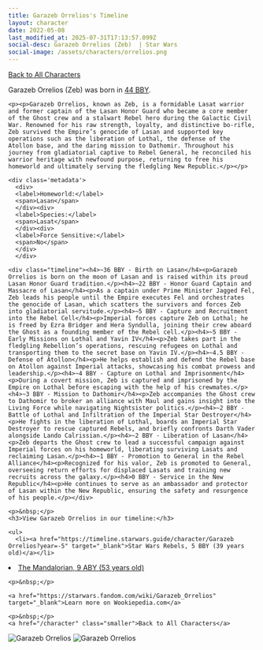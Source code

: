```yaml
---
title: Garazeb Orrelios's Timeline
layout: character
date: 2022-05-08
last_modified_at: 2025-07-31T17:13:57.099Z
social-desc: Garazeb Orrelios (Zeb)  | Star Wars
social-image: /assets/characters/orrelios.png
---
```

<a href="/character" class="smaller">Back to All Characters</a>

<div class="character-profile container">
  <div class="col-10">
    <p>
    Garazeb Orrelios (Zeb)             was born in <a href="https://timeline.starwars.guide/character/Garazeb Orrelios?year=-44" target="_blank">44 BBY</a>.
    </p>

    <p><p>Garazeb Orrelios, known as Zeb, is a formidable Lasat warrior and former captain of the Lasan Honor Guard who became a core member of the Ghost crew and a stalwart Rebel hero during the Galactic Civil War. Renowned for his raw strength, loyalty, and distinctive bo-rifle, Zeb survived the Empire’s genocide of Lasan and supported key operations such as the liberation of Lothal, the defense of the Atollon base, and the daring mission to Dathomir. Throughout his journey from gladiatorial captive to Rebel General, he reconciled his warrior heritage with newfound purpose, returning to free his homeworld and ultimately serving the fledgling New Republic.</p></p>
    
    <div class='metadata'>
      <div>
      <label>Homeworld:</label>
      <span>Lasan</span>
      </div><div>
      <label>Species:</label>
      <span>Lasat</span>
      </div><div>
      <label>Force Sensitive:</label>
      <span>No</span>
      </div>
      </div>

    <div class="timeline"><h4>~36 BBY - Birth on Lasan</h4><p>Garazeb Orrelios is born on the moon of Lasan and is raised within its proud Lasan Honor Guard tradition.</p><h4>~22 BBY - Honor Guard Captain and Massacre of Lasan</h4><p>As a captain under Prime Minister Jagged Fel, Zeb leads his people until the Empire executes Fel and orchestrates the genocide of Lasan, which scatters the survivors and forces Zeb into gladiatorial servitude.</p><h4>~5 BBY - Capture and Recruitment into the Rebel Cell</h4><p>Imperial forces capture Zeb on Lothal; he is freed by Ezra Bridger and Hera Syndulla, joining their crew aboard the Ghost as a founding member of the Rebel cell.</p><h4>~5 BBY - Early Missions on Lothal and Yavin IV</h4><p>Zeb takes part in the fledgling Rebellion’s operations, rescuing refugees on Lothal and transporting them to the secret base on Yavin IV.</p><h4>~4.5 BBY - Defense of Atollon</h4><p>He helps establish and defend the Rebel base on Atollon against Imperial attacks, showcasing his combat prowess and leadership.</p><h4>~4 BBY - Capture on Lothal and Imprisonment</h4><p>During a covert mission, Zeb is captured and imprisoned by the Empire on Lothal before escaping with the help of his crewmates.</p><h4>~3 BBY - Mission to Dathomir</h4><p>Zeb accompanies the Ghost crew to Dathomir to broker an alliance with Maul and gains insight into the Living Force while navigating Nightsister politics.</p><h4>~2 BBY - Battle of Lothal and Infiltration of the Imperial Star Destroyer</h4><p>He fights in the liberation of Lothal, boards an Imperial Star Destroyer to rescue captured Rebels, and briefly confronts Darth Vader alongside Lando Calrissian.</p><h4>~2 BBY - Liberation of Lasan</h4><p>Zeb departs the Ghost crew to lead a successful campaign against Imperial forces on his homeworld, liberating surviving Lasats and reclaiming Lasan.</p><h4>~1 BBY - Promotion to General in the Rebel Alliance</h4><p>Recognized for his valor, Zeb is promoted to General, overseeing return efforts for displaced Lasats and training new recruits across the galaxy.</p><h4>0 BBY - Service in the New Republic</h4><p>He continues to serve as an ambassador and protector of Lasan within the New Republic, ensuring the safety and resurgence of his people.</p></div>
    
    <p>&nbsp;</p>
    <h3>View Garazeb Orrelios in our timeline:</h3>

    <ul>
      <li><a href="https://timeline.starwars.guide/character/Garazeb Orrelios?year=-5" target="_blank">Star Wars Rebels, 5 BBY (39 years old)</a></li>
  <li><a href="https://timeline.starwars.guide/character/Garazeb Orrelios?year=9" target="_blank">The Mandalorian, 9 ABY (53 years old)</a></li>
    </ul>

    <p>&nbsp;</p>

    <a href="https://starwars.fandom.com/wiki/Garazeb_Orrelios" target="_blank">Learn more on Wookiepedia.com</a>

    <p>&nbsp;</p>
    <a href="/character" class="smaller">Back to All Characters</a>
  </div>
  <div class="character_image col-2">
    <img src="https://timeline.starwars.guide//images/orrelios.png" alt="Garazeb Orrelios" />
    <img src="https://timeline.starwars.guide//images/orrelios-rebels.png" alt="Garazeb Orrelios" />
    <script async src="https://pagead2.googlesyndication.com/pagead/js/adsbygoogle.js?client=ca-pub-6056590143595280"
        crossorigin="anonymous"></script>
    <!-- starwars character -->
    <ins class="adsbygoogle"
        style="display:block"
        data-ad-client="ca-pub-6056590143595280"
        data-ad-slot="1622037034"
        data-ad-format="auto"
        data-full-width-responsive="true"></ins>
    <script>
        (adsbygoogle = window.adsbygoogle || []).push({});
    </script>
  </div>
</div>
